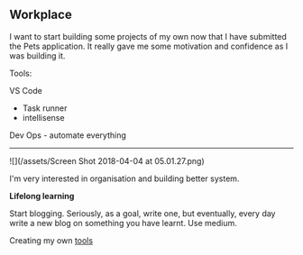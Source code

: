 ## Workplace

I want to start building some projects of my own now that I have submitted the Pets application. It really gave me some motivation and confidence as I was building it.

Tools:

VS Code

* Task runner
* intellisense

Dev Ops - automate everything

---

![](/assets/Screen Shot 2018-04-04 at 05.01.27.png)

I'm very interested in organisation and building better system.

**Lifelong learning**

Start blogging. Seriously, as a goal, write one, but eventually, every day write a new blog on something you have learnt. Use medium.

Creating my own [tools](https://github.com/daryllxd/lifelong-learning/blob/master/programming/philosophy/google-signs-youre-a-good-or-bad-programmer.md#6-creates-their-own-tools)

